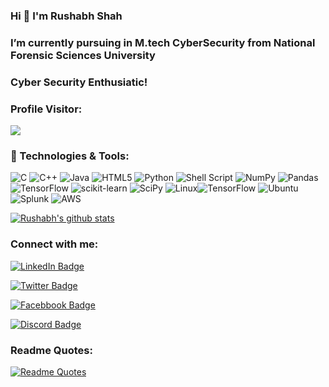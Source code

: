 <!-- welcome message  --> 
### Hi 👋 I'm Rushabh Shah

<h3>I’m currently pursuing in M.tech CyberSecurity from National Forensic Sciences University</h3>
 
<h3>Cyber Security Enthusiatic!</h3>  
<h3>Profile Visitor:</h3> 
<!-- retro visitor counter -->  
<!-- <p align="center">    -->
  <img src="https://profile-counter.glitch.me/Rushabh2609/count.svg" />  
<!-- </p>   -->

<h3>🔧 Technologies & Tools:</h3>

![C](https://img.shields.io/badge/c-%2300599C.svg?style=for-the-badge&logo=c&logoColor=white)
![C++](https://img.shields.io/badge/c++-%2300599C.svg?style=for-the-badge&logo=c%2B%2B&logoColor=white)
![Java](https://img.shields.io/badge/java-%23ED8B00.svg?style=for-the-badge&logo=java&logoColor=white)
![HTML5](https://img.shields.io/badge/html5-%23E34F26.svg?style=for-the-badge&logo=html5&logoColor=white)
![Python](https://img.shields.io/badge/python-3670A0?style=for-the-badge&logo=python&logoColor=ffdd54)
![Shell Script](https://img.shields.io/badge/shell_script-%23121011.svg?style=for-the-badge&logo=gnu-bash&logoColor=white)
![NumPy](https://img.shields.io/badge/numpy-%23013243.svg?style=for-the-badge&logo=numpy&logoColor=white)
![Pandas](https://img.shields.io/badge/pandas-%23150458.svg?style=for-the-badge&logo=pandas&logoColor=white)
![TensorFlow](https://img.shields.io/badge/TensorFlow-%23FF6F00.svg?style=for-the-badge&logo=TensorFlow&logoColor=white)
![scikit-learn](https://img.shields.io/badge/scikit--learn-%23F7931E.svg?style=for-the-badge&logo=scikit-learn&logoColor=white)
![SciPy](https://img.shields.io/badge/SciPy-%230C55A5.svg?style=for-the-badge&logo=scipy&logoColor=%white)
![Linux](https://img.shields.io/badge/Linux-FCC624?style=for-the-badge&logo=linux&logoColor=black)![TensorFlow](https://img.shields.io/badge/TensorFlow-%23FF6F00.svg?style=for-the-badge&logo=TensorFlow&logoColor=white)
![Ubuntu](https://img.shields.io/badge/Ubuntu-E95420?style=for-the-badge&logo=ubuntu&logoColor=white)
![Splunk](https://img.shields.io/badge/splunk-%23000000.svg?style=for-the-badge&logo=splunk&logoColor=white)
![AWS](https://img.shields.io/badge/AWS-%23FF9900.svg?style=for-the-badge&logo=amazon-aws&logoColor=white)




[![Rushabh's github stats](https://github-readme-stats.vercel.app/api?username=Rushabh2609&count_private=true&show_icons=true&theme=radical&hide_rank=false)](https://github.com/anuraghazra/github-readme-stats)

<!-- <b>⚡Rushabh's github stats </b>
<p>  
<!-- GitHub Stats -->
<!--<img height="180em" src="https://github-readme-stats.vercel.app/api?username=Rushabh2609&show_icons=true&hide_border=true&theme=tokyonight" />   -->

<!-- Most Used Languages   
<img height="180em" src="https://github-readme-stats.vercel.app/api/top-langs/?username=Rushabh2609&exclude_repo=KNN-Image-Classification&show_icons=true&hide_border=true&layout=compact&langs_count=8"/>  
</p>  -->

<!-- Connect with me -->  
<h3 align="left">Connect with me:</h3>  
<p align="left">

[![LinkedIn Badge](https://img.shields.io/badge/LinkedIn-Profile-informational?style=flat&logo=linkedin&logoColor=white&color=0D76A8)](https://www.linkedin.com/in/rushabh-shah-83907a1a0/)
<!-- ![LinkedIn](https://img.shields.io/badge/linkedin-%230077B5.svg?style=for-the-badge&logo=linkedin&logoColor=white) -->
[![Twitter Badge](https://img.shields.io/badge/Twitter-Profile-informational?style=flat&logo=twitter&logoColor=white&color=1CA2F1)](https://twitter.com/rushabhshah5216)
<!-- ![Twitter](https://img.shields.io/badge/Twitter-%231DA1F2.svg?style=for-the-badge&logo=Twitter&logoColor=white) -->
[![Facebbook Badge](https://img.shields.io/badge/Facebook-Profile-informational?style=flat&logo=Facebook&logoColor=white&color=0D76A8)](https://www.facebook.com/profile.php?id=100017719209852)
<!-- ![Facebook](https://img.shields.io/badge/Facebook-%231877F2.svg?style=for-the-badge&logo=Facebook&logoColor=white) -->
[![Discord Badge](https://img.shields.io/badge/Discord-Profile-informational?style=flat&logo=Discord&logoColor=white&color=0D76A8)](https://discord.com/channels/@me)
<!-- ![Discord](https://img.shields.io/badge/%3CDiscord%3E-%237289DA.svg?style=for-the-badge&logo=discord&logoColor=white) -->
<!-- ![Reddit](https://img.shields.io/badge/Reddit-FF4500?style=for-the-badge&logo=reddit&logoColor=white)(https://www.reddit.com/user/MeasurementWorth4218) -->
<!-- ![Twitch](https://img.shields.io/badge/Twitch-%239146FF.svg?style=for-the-badge&logo=Twitch&logoColor=white)(https://www.twitch.tv/settings/profile) -->

<!-- [![trophy](https://github-profile-trophy.vercel.app/?Rushabh2609=ryo-ma)](https://github.com/ryo-ma/github-profile-trophy) -->

<h3>Readme Quotes:</h3>

[![Readme Quotes](https://quotes-github-readme.vercel.app/api?type=Vertical&theme=dark)](https://github.com/piyushsuthar/github-readme-quotes)

<!-- <h3>Meme:</h3>
<img src='https://random-memer.herokuapp.com/' title="Meme" alt="Please refresh the page if the meme doesn't show up."> -->
<!-- - 👯 I’m looking to collaborate on ...
- 🤔 I’m looking for help with ...
- 💬 Ask me about ...
- 📫 How to reach me: ...
- 😄 Pronouns: ...
- ⚡ Fun fact: -->

<!-- Profile trophy
[![trophy](https://github-profile-trophy.vercel.app/?Rushabh2609=ryo-ma)](https://github.com/ryo-ma/github-profile-trophy) -->
